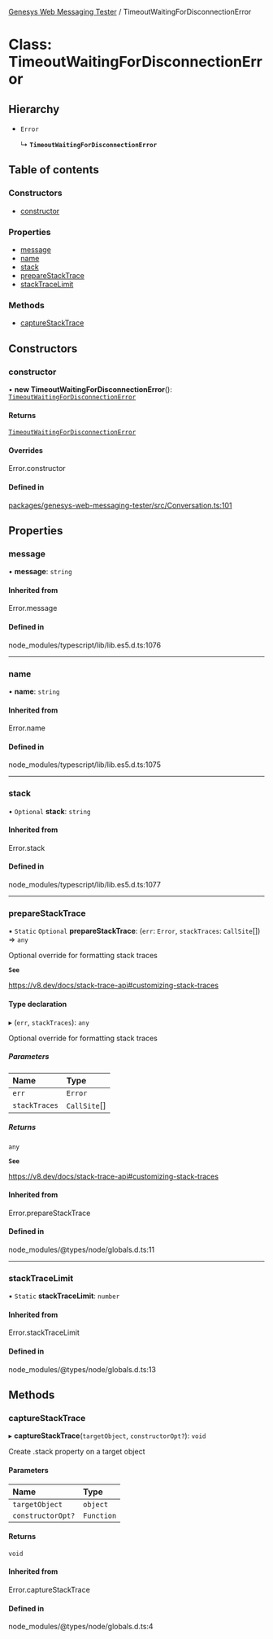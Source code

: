 [Genesys Web Messaging Tester](../README.md) / TimeoutWaitingForDisconnectionError

# Class: TimeoutWaitingForDisconnectionError

## Hierarchy

- `Error`

  ↳ **`TimeoutWaitingForDisconnectionError`**

## Table of contents

### Constructors

- [constructor](TimeoutWaitingForDisconnectionError.md#constructor)

### Properties

- [message](TimeoutWaitingForDisconnectionError.md#message)
- [name](TimeoutWaitingForDisconnectionError.md#name)
- [stack](TimeoutWaitingForDisconnectionError.md#stack)
- [prepareStackTrace](TimeoutWaitingForDisconnectionError.md#preparestacktrace)
- [stackTraceLimit](TimeoutWaitingForDisconnectionError.md#stacktracelimit)

### Methods

- [captureStackTrace](TimeoutWaitingForDisconnectionError.md#capturestacktrace)

## Constructors

### constructor

• **new TimeoutWaitingForDisconnectionError**(): [`TimeoutWaitingForDisconnectionError`](TimeoutWaitingForDisconnectionError.md)

#### Returns

[`TimeoutWaitingForDisconnectionError`](TimeoutWaitingForDisconnectionError.md)

#### Overrides

Error.constructor

#### Defined in

[packages/genesys-web-messaging-tester/src/Conversation.ts:101](https://github.com/ovotech/genesys-web-messaging-tester/blob/main/packages/genesys-web-messaging-tester/src/Conversation.ts#L101)

## Properties

### message

• **message**: `string`

#### Inherited from

Error.message

#### Defined in

node_modules/typescript/lib/lib.es5.d.ts:1076

___

### name

• **name**: `string`

#### Inherited from

Error.name

#### Defined in

node_modules/typescript/lib/lib.es5.d.ts:1075

___

### stack

• `Optional` **stack**: `string`

#### Inherited from

Error.stack

#### Defined in

node_modules/typescript/lib/lib.es5.d.ts:1077

___

### prepareStackTrace

▪ `Static` `Optional` **prepareStackTrace**: (`err`: `Error`, `stackTraces`: `CallSite`[]) => `any`

Optional override for formatting stack traces

**`See`**

https://v8.dev/docs/stack-trace-api#customizing-stack-traces

#### Type declaration

▸ (`err`, `stackTraces`): `any`

Optional override for formatting stack traces

##### Parameters

| Name | Type |
| :------ | :------ |
| `err` | `Error` |
| `stackTraces` | `CallSite`[] |

##### Returns

`any`

**`See`**

https://v8.dev/docs/stack-trace-api#customizing-stack-traces

#### Inherited from

Error.prepareStackTrace

#### Defined in

node_modules/@types/node/globals.d.ts:11

___

### stackTraceLimit

▪ `Static` **stackTraceLimit**: `number`

#### Inherited from

Error.stackTraceLimit

#### Defined in

node_modules/@types/node/globals.d.ts:13

## Methods

### captureStackTrace

▸ **captureStackTrace**(`targetObject`, `constructorOpt?`): `void`

Create .stack property on a target object

#### Parameters

| Name | Type |
| :------ | :------ |
| `targetObject` | `object` |
| `constructorOpt?` | `Function` |

#### Returns

`void`

#### Inherited from

Error.captureStackTrace

#### Defined in

node_modules/@types/node/globals.d.ts:4
